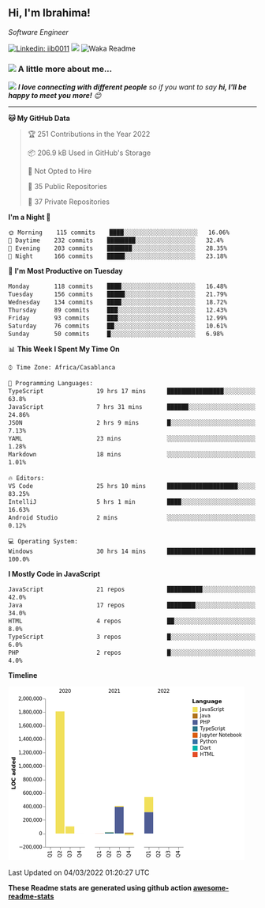 <h2>Hi, I'm Ibrahima! </h2>
<p><em>Software Engineer 
</em></p>


[![Linkedin: iib0011](https://img.shields.io/badge/-iib0011-blue?style=flat-square&logo=Linkedin&logoColor=white&link=https://www.linkedin.com/in/iib0011/)](https://www.linkedin.com/in/iib0011/)
![](https://visitor-badge.glitch.me/badge?page_id=iib0011)
![Waka Readme](https://github.com/iib0011/iib0011/workflows/Waka%20Readme/badge.svg)


### <img src="https://media.giphy.com/media/VgCDAzcKvsR6OM0uWg/giphy.gif" width="50"> A little more about me...  


<img src="https://media.giphy.com/media/LnQjpWaON8nhr21vNW/giphy.gif" width="60"> <em><b>I love connecting with different people</b> so if you want to say <b>hi, I'll be happy to meet you more!</b> 😊</em>

---
<!--START_SECTION:waka-->
**🐱 My GitHub Data** 

> 🏆 251 Contributions in the Year 2022
 > 
> 📦 206.9 kB Used in GitHub's Storage 
 > 
> 🚫 Not Opted to Hire
 > 
> 📜 35 Public Repositories 
 > 
> 🔑 37 Private Repositories  
 > 
**I'm a Night 🦉** 

```text
🌞 Morning    115 commits    ████░░░░░░░░░░░░░░░░░░░░░   16.06% 
🌆 Daytime    232 commits    ████████░░░░░░░░░░░░░░░░░   32.4% 
🌃 Evening    203 commits    ███████░░░░░░░░░░░░░░░░░░   28.35% 
🌙 Night      166 commits    █████░░░░░░░░░░░░░░░░░░░░   23.18%

```
📅 **I'm Most Productive on Tuesday** 

```text
Monday       118 commits    ████░░░░░░░░░░░░░░░░░░░░░   16.48% 
Tuesday      156 commits    █████░░░░░░░░░░░░░░░░░░░░   21.79% 
Wednesday    134 commits    ████░░░░░░░░░░░░░░░░░░░░░   18.72% 
Thursday     89 commits     ███░░░░░░░░░░░░░░░░░░░░░░   12.43% 
Friday       93 commits     ███░░░░░░░░░░░░░░░░░░░░░░   12.99% 
Saturday     76 commits     ██░░░░░░░░░░░░░░░░░░░░░░░   10.61% 
Sunday       50 commits     █░░░░░░░░░░░░░░░░░░░░░░░░   6.98%

```


📊 **This Week I Spent My Time On** 

```text
⌚︎ Time Zone: Africa/Casablanca

💬 Programming Languages: 
TypeScript               19 hrs 17 mins      ████████████████░░░░░░░░░   63.8% 
JavaScript               7 hrs 31 mins       ██████░░░░░░░░░░░░░░░░░░░   24.86% 
JSON                     2 hrs 9 mins        █░░░░░░░░░░░░░░░░░░░░░░░░   7.13% 
YAML                     23 mins             ░░░░░░░░░░░░░░░░░░░░░░░░░   1.28% 
Markdown                 18 mins             ░░░░░░░░░░░░░░░░░░░░░░░░░   1.01%

🔥 Editors: 
VS Code                  25 hrs 10 mins      ████████████████████░░░░░   83.25% 
IntelliJ                 5 hrs 1 min         ████░░░░░░░░░░░░░░░░░░░░░   16.63% 
Android Studio           2 mins              ░░░░░░░░░░░░░░░░░░░░░░░░░   0.12%

💻 Operating System: 
Windows                  30 hrs 14 mins      █████████████████████████   100.0%

```

**I Mostly Code in JavaScript** 

```text
JavaScript               21 repos            ██████████░░░░░░░░░░░░░░░   42.0% 
Java                     17 repos            ████████░░░░░░░░░░░░░░░░░   34.0% 
HTML                     4 repos             ██░░░░░░░░░░░░░░░░░░░░░░░   8.0% 
TypeScript               3 repos             █░░░░░░░░░░░░░░░░░░░░░░░░   6.0% 
PHP                      2 repos             █░░░░░░░░░░░░░░░░░░░░░░░░   4.0%

```


**Timeline**

![Chart not found](https://raw.githubusercontent.com/iib0011/iib0011/master/charts/bar_graph.png) 


 Last Updated on 04/03/2022 01:20:27 UTC
<!--END_SECTION:waka-->

**These Readme stats are generated using github action [awesome-readme-stats](https://github.com/iib0011/waka-readme-stats)**
